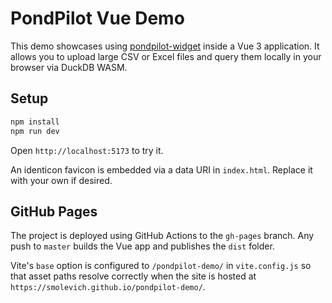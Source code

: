 # PondPilot Vue Demo

This demo showcases using [pondpilot-widget](https://github.com/pondpilot/pondpilot-widget) inside a Vue 3 application. It allows you to upload large CSV or Excel files and query them locally in your browser via DuckDB WASM.

## Setup

```bash
npm install
npm run dev
```

Open `http://localhost:5173` to try it.

An identicon favicon is embedded via a data URI in `index.html`. Replace it with your own if desired.

## GitHub Pages

The project is deployed using GitHub Actions to the `gh-pages` branch. Any push to `master` builds the Vue app and publishes the `dist` folder.

Vite's `base` option is configured to `/pondpilot-demo/` in `vite.config.js` so that asset paths resolve correctly when the site is hosted at `https://smolevich.github.io/pondpilot-demo/`.

